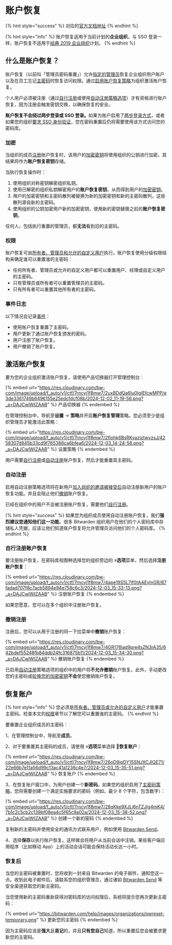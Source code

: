 # 账户恢复

{% hint style="success" %}
对应的[官方文档地址](https://bitwarden.com/help/account-recovery/)
{% endhint %}

{% hint style="info" %}
账户恢复适用于当前计划的**企业组织**。与 SSO 登录一样，账户恢复不适用于[经典 2019 企业组织](../plans-and-pricing/updates-to-bitwarden-plans-2019-2020.md)计划。
{% endhint %}

## 什么是账户恢复？ <a href="#what-is-account-recovery" id="what-is-account-recovery"></a>

账户恢复（以前叫「管理员密码重置」）允许[指定的管理员](admin-password-reset.md#permissions)恢复企业组织用户账户以及在员工忘记[主密码](../your-vault/your-master-password.md)时恢复访问权限。通过[启用账户恢复策略](admin-password-reset.md#activate-account-recovery)为组织激活账户恢复。

个人用户必须被注册（通过[自行注册](admin-password-reset.md#self-enroll-in-password-reset)或使用[自动注册策略选项](admin-password-reset.md#automatic-enrollment)）才有资格进行账户恢复，因为注册会触发密钥交换，以确保恢复的安全。

**账户恢复不会绕过两步登录或 SSO 登录。**&#x5982;果为账户启用了[两步登录方式](../two-step-login/two-step-login-methods.md)，或者如果您的组织[要求 SSO 身份验证](enterprise-policies.md#single-sign-on-authentication)，您在密码重置后仍将需要使用该方式访问您的密码库。

### 加密 <a href="#encryption" id="encryption"></a>

当组织的成员[注册](admin-password-reset.md#automatic-enrollment)账户恢复时，该用户的[加密密钥](../security/account-encryption-key.md)将使用组织的公钥进行加密。其结果将作为**账户恢复密钥**存储。

当执行恢复操作时：

1. 使用组织对称密钥解密组织私钥。
2. 使用已解密的组织私钥解密用户的**账户恢复密钥**，从而得到用户的[加密密钥](../security/account-encryption-key.md)。
3. 用户的加密密钥和主密码散列被替换为新的加密密钥和新的主密码散列，这些散列源自新的主密码。
4. 使用组织的公钥加密用户新的加密密钥，使用新的密钥替换之前的**账户恢复密钥**。

任何人，包括执行重置的管理员，都**无法**看到旧的主密码。

### 权限 <a href="#permissions" id="permissions"></a>

账户恢复可由[所有者、管理员和允许的自定义用户](../admin-console/user-management/member-roles-and-permissions.md)执行。账户恢复使用分级权限结构来确定谁可以重置谁的主密码：

* 任何所有者、管理员或允许的自定义用户都可以重置用户、经理或自定义用户的主密码。
* 只有管​​理员或所有者可以重置管理员的主密码。
* 只有所有者可以重置其他所有者的主密码。

### 事件日志 <a href="#event-logging" id="event-logging"></a>

以下情况会记录[事件](../admin-console/reporting/event-logs.md)：

* 使用账户恢复重置了主密码。
* 用户更新了通过账户恢复颁发的密码。
* 用户注册了账户恢复。
* 用户撤销了账户恢复。

## 激活账户恢复 <a href="#activate-account-recovery" id="activate-account-recovery"></a>

要为您的企业组织激活账户恢复，请使用产品切换器打开管理控制台：

{% embed url="https://res.cloudinary.com/bw-com/image/upload/f_auto/v1/ctf/7rncvj1f8mw7/2uxBDdQa6lu0IgIEfcwMPP/e3de3361749b6496155e25edcfdcf08b/2024-12-02_11-19-56.png?_a=DAJCwlWIZAAB" %}
产品切换器
{% endembed %}

在管理控制台中，导航至**设置** → **策略**并开启**账户恢复管理**策略。您必须至少是组织管理员才能激活此策略：

{% embed url="https://res.cloudinary.com/bw-com/image/upload/f_auto/v1/ctf/7rncvj1f8mw7/2flohk6BsRKvazjztwvzsJ/4258307d845b33cd9f765388ca6bfea6/2024-12-03_14-24-58.png?_a=DAJCwlWIZAAB" %}
设置策略
{% endembed %}

用户需要[自行注册](admin-password-reset.md#self-enroll-in-password-reset)或[自动注册](admin-password-reset.md#automatic-enrollment)账户恢复，然后才能重置其主密码。

### 自动注册 <a href="#automatic-enrollment" id="automatic-enrollment"></a>

启用自动注册策略选项将在新用户[加入组织的邀请被接受后](user-management.md#accept)自动注册新用户的账户恢复功能。并且会阻止他们[撤销](admin-password-reset.md#withdraw-enrollment)账户恢复。

已经在组织中的用户不会被注册账户恢复，需要他们[自行注册](admin-password-reset.md#self-enroll-in-password-reset)。

{% hint style="success" %}
如果您为组织成员使用自动注册账户恢复，我们**强烈建议您通知他们这一功能**。很多 Bitwarden 组织用户在他们的个人密码库中存储私人凭据，应该让他们知道账户恢复将允许管理员访问他们的个人密码库。
{% endhint %}

### 自行注册账户恢复 <a href="#self-enroll-in-account-recovery" id="self-enroll-in-account-recovery"></a>

要注册账户恢复，在密码库视图种选择您的组织旁边的 **≡选项**菜单，然后选择**注册账户恢复**：

{% embed url="https://res.cloudinary.com/bw-com/image/upload/f_auto/v1/ctf/7rncvj1f8mw7/4ape19S5L7lf0tAAEyInGR/87fadad707f8c7acb5894e94e758c6c3/2024-12-03_15-33-13.png?_a=DAJCwlWIZAAB" %}
注册账户恢复
{% endembed %}

如果您愿意，您可以在多个组织中注册账户恢复。

### 撤销注册 <a href="#withdraw-enrollment" id="withdraw-enrollment"></a>

注册后，您可以从用于注册的同一下拉菜单中**撤销**账户恢复：

{% embed url="https://res.cloudinary.com/bw-com/image/upload/f_auto/v1/ctf/7rncvj1f8mw7/4GR176lad9pre4sZN3rA35/642bdef55248fb84ddb24fc316875b11/2024-12-03_15-34-30.png?_a=DAJCwlWIZAAB" %}
撤销账户恢复
{% endembed %}

已启用[自动注册](admin-password-reset.md#automatic-enrollment)策略选项的组织中的用户将**不允许撤销**账户恢复。此外，手动更改您的主密码或[轮换您的加密密钥](../security/account-encryption-key.md)**不会**使您撤销账户恢复。

## 恢复账户 <a href="#recover-an-account" id="recover-an-account"></a>

{% hint style="info" %}
您必须是[所有者、管理员或允许的自定义用户](admin-password-reset.md#permissions)才能重置主密码。检查本文的[权限](admin-password-reset.md#permissions)章节以了解您可以重置谁的主密码。
{% endhint %}

要重置企业组织成员的主密码：

1、在管理控制台中，导航至**成员**。

2、对于要重置其主密码的成员，请使用 **≡选项**菜单选择 **🔑恢复账户**：

{% embed url="https://res.cloudinary.com/bw-com/image/upload/f_auto/v1/ctf/7rncvj1f8mw7/26oD8iqDY15SNJXCJlQE71/22e66b7e11a56d99c13ac41a1236c4e7/2024-12-03_15-35-51.png?_a=DAJCwlWIZAAB" %}
恢复账户
{% endembed %}

3、在恢复账户窗口中，为用户创建一个**新密码**。如果您的组织启用了[主密码策略](enterprise-policies.md#master-password)，您将需要创建一个满足实施要求的密码（例如，最少 8 个字符，包含数字）：

{% embed url="https://res.cloudinary.com/bw-com/image/upload/f_auto/v1/ctf/7rncvj1f8mw7/28qKke9XJLj6nTZJjg4mK4/7b1c2c5cb2c139bf08ea4c5f65c9a02a/2024-12-03_15-38-52.png?_a=DAJCwlWIZAAB" %}
创建一个新的密码
{% endembed %}

复制新的主密码并使用安全的通讯方式联系用户，例如使用 [Bitwarden Send](../bitwarden-send/create-a-send.md)。

4、选择**保存**以执行账户恢复。这样做会将用户从当前会话中注销。某些客户端应用程序（比如移动 App）上的活动会话可能会保持活动长达一小时。

### 恢复后 <a href="#after-a-recovery" id="after-a-recovery"></a>

当您的主密码被重置时，您将收到一封来自 Bitwarden 的电子邮件，通知您这一点。收到此电子邮件后，请联系您的组织管理员，通过诸如 [Bitwarden Send](../bitwarden-send/create-a-send.md) 等安全渠道获取您的新主密码。

当您使用新的主密码重新获得对密码库的访问权限后，系统将提示您再次更新主密码：

{% embed url="https://bitwarden.com/help/images/organizations/pwreset-temporary.png" %}
更新您的主密码
{% endembed %}

因为主密码应该是**强大**且**易记**的，并且**只有您自己**知道，所以重置后您会被要求更新您的主密码。
